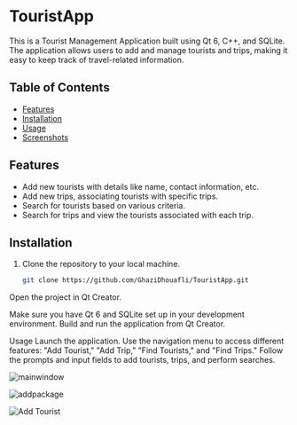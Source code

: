 # TouristApp


This is a Tourist Management Application built using Qt 6, C++, and SQLite. The application allows users to add and manage tourists and trips, making it easy to keep track of travel-related information.

## Table of Contents

- [Features](#features)
- [Installation](#installation)
- [Usage](#usage)
- [Screenshots](#screenshots)

## Features

- Add new tourists with details like name, contact information, etc.
- Add new trips, associating tourists with specific trips.
- Search for tourists based on various criteria.
- Search for trips and view the tourists associated with each trip.

  
## Installation

1. Clone the repository to your local machine.
   ```sh
   git clone https://github.com/GhaziDhouafli/TouristApp.git
   
Open the project in Qt Creator.

Make sure you have Qt 6 and SQLite set up in your development environment.
Build and run the application from Qt Creator.

Usage
Launch the application.
Use the navigation menu to access different features: "Add Tourist," "Add Trip," "Find Tourists," and "Find Trips."
Follow the prompts and input fields to add tourists, trips, and perform searches.


![mainwindow](https://github.com/GhaziDhouafli/TouristApp/assets/103439643/cc9621b0-15e2-405a-8e2c-81183803cd0b)


![addpackage](https://github.com/GhaziDhouafli/TouristApp/assets/103439643/f87d51a9-4d11-4a1d-9725-06a587331a35)

![Add Tourist](https://github.com/GhaziDhouafli/TouristApp/assets/103439643/1e4d5580-b4d2-4da9-b347-01c0e3653e44)






